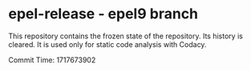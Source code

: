 # epel-release - epel9 branch

This repository contains the frozen state of the repository.
Its history is cleared. It is used only for static code
analysis with Codacy.

Commit Time: 1717673902